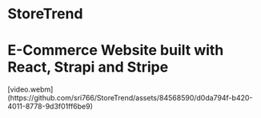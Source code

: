# StoreTrend
<h1>E-Commerce Website built with React, Strapi and Stripe</h1>
[video.webm](https://github.com/sri766/StoreTrend/assets/84568590/d0da794f-b420-4011-8778-9d3f01ff6be9)
